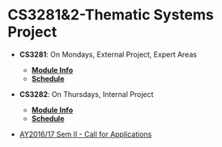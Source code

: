 # CS3281&2-Thematic Systems Project

* **CS3281**: On Mondays, External Project, Expert Areas
  * [**Module Info**](doc/CS3281.md)
  * [**Schedule**](docs/CS3281Schdule)
* **CS3282**: On Thursdays, Internal Project
  * [**Module Info**](doc/CS3282.md)
  * [**Schedule**](docs/CS3282Schdule)
 
* [AY2016/17 Sem II - Call for Applications](doc/CfA-2017.md)
